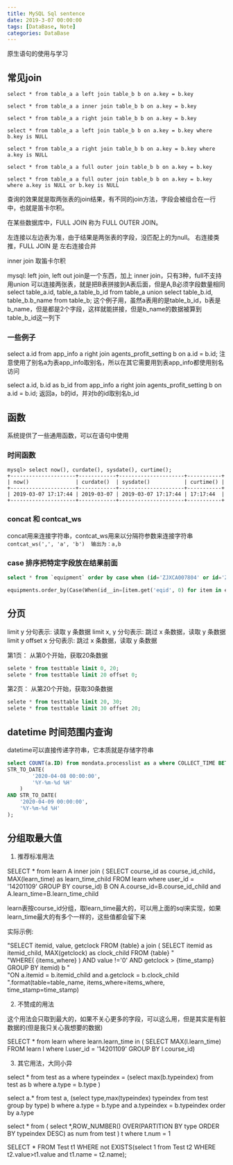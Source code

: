 ```yaml
---
title: MySQL Sql sentence
date: 2019-3-07 00:00:00
tags: [DataBase, Note]
categories: DataBase
---
```


原生语句的使用与学习

<!-- more -->

## 常见join

```
select * from table_a a left join table_b b on a.key = b.key

select * from table_a a inner join table_b b on a.key = b.key

select * from table_a a right join table_b b on a.key = b.key

select * from table_a a left join table_b b on a.key = b.key where b.key is NULL

select * from table_a a right join table_b b on a.key = b.key where a.key is NULL

select * from table_a a full outer join table_b b on a.key = b.key

select * from table_a a full outer join table_b b on a.key = b.key where a.key is NULL or b.key is NULL
```
查询的效果就是取两张表的join结果，有不同的join方法，字段会被组合在一行中，也就是笛卡尔积。

在某些数据库中，FULL JOIN 称为 FULL OUTER JOIN。

左连接以左边表为准，由于结果是两张表的字段，没匹配上的为null。 右连接类推，FULL JOIN 是 左右连接合并

inner join 取笛卡尔积

mysql: left join, left out join是一个东西，加上 inner join，只有3种，full不支持
用union 可以连接两张表，就是把B表拼接到A表后面，但是A,B必须字段数量相同
select table_a.id, table_a.table_b_id from table_a union select table_b.id, table_b.b_name from table_b;
这个例子用，虽然a表用的是table_b_id，b表是b_name，但是都是2个字段，这样就能拼接，但是b_name的数据被算到table_b_id这一列下

### 一些例子

select a.id from app_info a right join agents_profit_setting b on a.id = b.id;
注意使用了别名a为表app_info取别名，所以在其它需要用到表app_info都使用别名访问

select a.id, b.id as b_id from app_info a right join agents_profit_setting b on a.id = b.id;
返回a，b的id，并对b的id取别名b_id

## 函数

系统提供了一些通用函数，可以在语句中使用

### 时间函数

```
mysql> select now(), curdate(), sysdate(), curtime();
+---------------------+------------+---------------------+-----------+
| now()               | curdate()  | sysdate()           | curtime() |
+---------------------+------------+---------------------+-----------+
| 2019-03-07 17:17:44 | 2019-03-07 | 2019-03-07 17:17:44 | 17:17:44  |
+---------------------+------------+---------------------+-----------+
```

### concat 和 contcat_ws

concat用来连接字符串，contcat_ws用来以分隔符参数来连接字符串
`contcat_ws(',', 'a', 'b')  输出为：a,b`

### case 排序把特定字段放在结果前面

```sql
select * from `equipment` order by case when (id='ZJXCA007804' or id='ZJXCA000695') then 0 else 1 end ,ismonitor desc
```

```py
equipments.order_by(Case(When(id__in=[item.get('eqid', 0) for item in equipment_ids], then=0), default=1), '-ismonitor', 'id')
```

## 分页

limit y 分句表示: 读取 y 条数据
limit x, y 分句表示: 跳过 x 条数据，读取 y 条数据
limit y offset x 分句表示: 跳过 x 条数据，读取 y 条数据

第1页： 从第0个开始，获取20条数据
```sql
selete * from testtable limit 0, 20; 
selete * from testtable limit 20 offset 0;  
```

第2页： 从第20个开始，获取30条数据
```sql
selete * from testtable limit 20, 30; 
selete * from testtable limit 30 offset 20;  
```

## datetime 时间范围内查询

datetime可以直接传递字符串，它本质就是存储字符串

```sql
select COUNT(a.ID) from mondata.processlist as a where COLLECT_TIME BETWEEN 
STR_TO_DATE(
        '2020-04-08 00:00:00',
        '%Y-%m-%d %H'
    )
AND STR_TO_DATE(
    '2020-04-09 00:00:00',
    '%Y-%m-%d %H'
);
```

## 分组取最大值

1. 推荐标准用法

SELECT * from learn A inner join 
( SELECT course_id as course_id_child，MAX(learn_time) as learn_time_child FROM learn where user_id = '14201109' GROUP BY course_id) B 
ON A.course_id=B.course_id_child and A.learn_time=B.learn_time_child

learn表按course_id分组，取learn_time最大的，可以用上面的sql来实现，如果learn_time最大的有多个一样的，这些值都会留下来

实际示例:

"SELECT itemid, value, getclock FROM {table} a join ( SELECT itemid as itemid_child, MAX(getclock) as clock_child FROM {table} " \
"WHERE( {items_where} ) AND value !='0' AND getclock > {time_stamp} GROUP BY itemid) b " \
"ON a.itemid = b.itemid_child and a.getclock = b.clock_child ".format(table=table_name, items_where=items_where, time_stamp=time_stamp)

2. 不赞成的用法

这个用法会只取到最大的，如果不关心更多的字段，可以这么用，但是其实是有脏数据的(但是我只关心我想要的数据)

SELECT *
from learn
where learn.learn_time in (
			SELECT MAX(l.learn_time)
			FROM learn l
			where l.user_id = '14201109' 
			GROUP BY l.course_id)

3. 其它用法，大同小异

select * from test as a
where typeindex = (select max(b.typeindex)
from test as b
where a.type = b.type )

select
a.* from test a,
(select type,max(typeindex) typeindex from test group by type) b
where a.type = b.type and a.typeindex = b.typeindex order by a.type

select * from
(
select *,ROW_NUMBER() OVER(PARTITION BY type ORDER BY typeindex DESC) as num
from test
) t
where t.num = 1

SELECT * FROM Test t1 WHERE not EXISTS(select 1 from Test t2 WHERE t2.value>t1.value and t1.name = t2.name);
